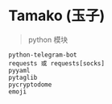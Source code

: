 # Tamako (玉子)

> python 模块

```
python-telegram-bot
requests 或 requests[socks]
pyyaml
pytaglib
pycryptodome
emoji
```
